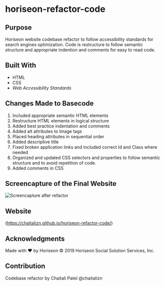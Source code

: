 # horiseon-refactor-code

## Purpose
Horiseon website codebase refactor to follow accessibility standards for search engines optimization. Code is restructure to follow semantic structure and appropriate indention and comments for easy to read code. 

## Built With
* HTML
* CSS
* *Web Accessibility Standards*

## Changes Made to Basecode
1. Included appropriate semantic HTML elements
2. Restructure HTML elements in logical structure 
3. Added best practice indentation and comments
4. Added alt attributes to Image tags
5. Placed heading attributes in sequential order 
6. Added descriptive title 
7. Fixed broken application links and included correct Id and Class where needed
8. Organized and updated CSS selectors and properties to follow semantic structure and to avoid repetition of code.
9. Added comments in CSS

## Screencapture of the Final Website 
![Screencapture after refactor](assets/images/screencapture-chaitalizn-github-io-horiseon-refactor-code.png)

## Website
(https://chaitalizn.github.io/horiseon-refactor-code/)

## Acknowledgments
Made with ❤️ by Horiseon
© 2019 Horiseon Social Solution Services, Inc.

## Contribution
Codebase refactor by Chaitali Patel @chaitalizn
